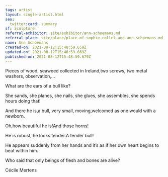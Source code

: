 ```yaml
---
tags: artist
layout: single-artist.html
seo:
  twitter:card: summary
sf: Sculpture
referral-exhibitor: site/exhibitor/ann-schoemans.md
referral-place: site/place/place-of-sophie-collet-and-ann-schoemans.md
name: Ann Schoemans
created-on: 2021-08-12T15:48:59.659Z
updated-on: 2021-08-12T15:48:59.669Z
published-on: 2021-08-12T15:48:59.679Z
---
```

<!--StartFragment-->

Pieces of wood, seaweed collected in Ireland,two screws, two metal washers, observation,…

What are the ears of a bull like?

She sands, she planes, she nails, she glues, she assembles, she spends hours doing that!

And there he is,a bull, very small, moving,welcomed as one would with a newborn.

Oh,how beautiful he is!And those horns!

He is robust, he looks tender.A tender bull!

He appears suddenly from her hands and it’s as if her own heart begins to beat within him.

Who said that only beings of flesh and bones are alive?



Cécile Mertens

<!--EndFragment-->